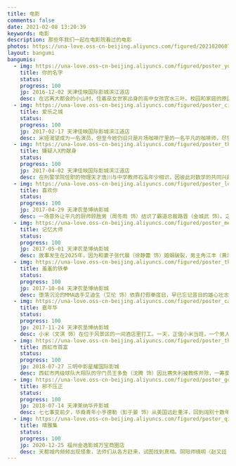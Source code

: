 ```yaml
---
title: 电影
comments: false
date: 2021-02-08 13:20:39
keywords: 电影
description: 那些年我们一起在电影院看过的电影
photos: https://una-love.oss-cn-beijing.aliyuncs.com/figured/2021020607.jpg
layout: bangumi
bangumis:
  - img: https://una-love.oss-cn-beijing.aliyuncs.com/figured/poster_yourname.jpg
    title: 你的名字
    status: 
    progress: 100
    jp: 2016-12-02 天津佳映国际影城滨江道店
    desc: 在远离大都会的小山村，住着巫女世家出身的高中女孩宫水三叶。校园和家庭的原因本就让她充满烦恼，而近一段时间发生的奇怪事件，又让三叶摸不清头脑。不知从何时起，三叶在梦中就会变成一个住在东京的高中男孩。那里有陌生的同学和朋友，有亲切的前辈和繁华的街道，一切都是如此诱人而真实。另一方面，住在东京的高中男孩立花泷则总在梦里来到陌生的小山村，以女孩子的身份过着全新的生活。许是受那颗神秘彗星的影响，立花和三叶在梦中交换了身份。他们以他者的角度体验着对方的人生，这期间有愤怒、有欢笑也有暖心。只是两人并不知道，身份交换的背后隐藏着重大而锥心的秘密……
  - img: https://una-love.oss-cn-beijing.aliyuncs.com/figured/poster_cityoflove.png
    title: 爱乐之城
    status: 
    progress: 100
    jp: 2017-02-17 天津佳映国际影城滨江道店
    desc: 米娅渴望成为一名演员，但至今她仍旧只是片场咖啡厅里的一名平凡的咖啡师，尽管不停的参加着大大小小的试镜，但米娅收获的只有失败。某日，在一场派对之中，米娅邂逅了名为塞巴斯汀的男子，起初两人之间产生了小小的矛盾，但很快，米娅便被塞巴斯汀身上闪耀的才华以及他对爵士乐的纯粹追求所吸引，最终两人走到了一起。在塞巴斯汀的鼓励下，米娅辞掉了咖啡厅的工作，专心为自己写起了剧本，与此同时，塞巴斯汀为了获得一份稳定的收入，加入了一支流行爵士乐队，开始演奏自己并不喜欢的现代爵士乐，没想到一炮而红。随着时间的推移，努力追求梦想的两人，彼此之间的距离却越来越远，在理想和感情之间，他们必须做出选择。
  - img: https://una-love.oss-cn-beijing.aliyuncs.com/figured/poster_thesacrificeofsuspectx.png
    title: 嫌疑人X的献身
    status: 
    progress: 100
    jp: 2017-04-02 天津佳映国际影城滨江道店
    desc: 在刑警学院任职的物理天才唐川与中学教师石泓年少相识，因彼此对数学的共同兴趣而惺惺相惜，多年后唐川在调查一桩杀人案时， 身为石泓邻居的陈婧被列入警方的“嫌疑人”之中，石泓与唐川因此再度重逢，而唐川却在调查中发现了更大的秘密……被迫站在对立面的唐川、石泓由此展开了一场高智商对决，一步步推动故事走向既震撼人心又令人扼腕的结局。
  - img: https://una-love.oss-cn-beijing.aliyuncs.com/figured/poster_loveyou.png
    title: 喜欢你
    status: 
    progress: 100
    jp: 2017-04-29 天津农垦博纳影城 
    desc: 一场意外让平凡的厨师顾胜男（周冬雨 饰）结识了霸道总裁路晋（金城武 饰）。之后，路晋入住了顾胜男所在的酒店，在并不知晓对方真实身份的情况下，顾胜男用一道“女巫汤”征服了路晋挑剔的味蕾，一位厨师和一位食客，两人在美食的联结下产生了奇妙的缘分。路晋的失眠症日益严重，一次偶然中，他发现自己竟然在顾胜男家的沙发上酣然入睡，从此，这张沙发便成为了他的专属床位。随着时间的推移，在一餐一饭之中，顾胜男和路晋之间渐渐产生了懵懂的感情。然而路晋在父亲严苛而又独裁的教育下长大，顾胜男则向来大大咧咧毛手毛脚，个性和身份迥异的他们压抑着内心的感情，由此生出了诸多的误会。
  - img: https://una-love.oss-cn-beijing.aliyuncs.com/figured/poster_memorymaster.png
    title: 记忆大师
    status: 
    progress: 100
    jp: 2017-05-01 天津农垦博纳影城
    desc: 故事发生在2025年，因为和妻子张代晨（徐静蕾 饰）婚姻破裂，男主角江丰（黄渤 饰）走进记忆大师医疗中心接受手术，却不料手术失误记忆被错误重载，他莫名其妙变成了“杀人凶手”。警官沈汉强（段奕宏 饰）的穷追不舍让他逐渐发现，自己脑内的错误记忆不仅是破案的关键，更是救赎自己的唯一希望。与此同时，妻子身边出现的女人陈姗姗（杨子姗 饰）、记忆中浮现出的神秘女子（许玮甯 饰），似乎也和真相有着千丝万缕的联系，一场记忆烧脑战也随之开始。
  - img: https://una-love.oss-cn-beijing.aliyuncs.com/figured/poster_theironfistofshame.png
    title: 羞羞的铁拳
    status: 
    progress: 100
    jp: 2017-10-04 天津农垦博纳影城
    desc: 堕落沉沦的MMA选手艾迪生（艾伦 饰）依靠打假拳度日，早已忘记昔日的雄心壮志。某次他和假拳掮客马东（田雨 饰）商议打假赛的时候，不慎被正义感爆棚的体育记者马小（马丽 饰）听到并录音。在追赶马丽的过程中，艾迪生和对方一同跌入游泳池，并遭到雷电的电击。当他们从医院醒来后，发现两人居然互换了身体。在所有复原的办法都失败后，艾迪生只能请求马小代替他去和拳王吴良（薛皓文 饰）——同时也是马小的未婚夫——去打比赛。然而，娘娘的艾迪生和汉子力爆表的马小却闹出了一连串的笑话。而在这一过程中，两人渐次发现了当年艾迪生遭遇惨败和黑幕的真相……
  - img: https://una-love.oss-cn-beijing.aliyuncs.com/figured/poster_carnival.png
    title: 嘉年华
    status: 
    progress: 100
    jp: 2017-11-24 天津农垦博纳影城 
    desc: 小米（文淇 饰）在位于风景区的一间酒店里打工。一天，正值小米当班，一个男人带着两个看上去还是小学生的女孩子来开房，虽然心中所有顾虑，但小米秉着多一事不如少一事的念头替他们开了两间房。之后，在监控录像里，小米看到男人在半推半就之下进入了两个女孩的房间，心中隐隐觉得不安的小米将这一幕用手机录了下来。两个女孩一个叫孟小文（周美君 饰），一个叫张新新（蒋欣悦 饰），那个男人是他们的“干爹”。东窗事发之后，小文的母亲报警并找到了律师郝洁（史可 饰），希望法律能够还他们一个公道。然而事与愿违，证据的缺乏让嫌疑人迟迟不能定罪，而最最关键的证据，正掌握在小米的手中。
  - img: https://una-love.oss-cn-beijing.aliyuncs.com/figured/poster_therichestmaninxihongcity.png
    title: 西虹市首富
    status: 
    progress: 100
    jp: 2018-07-27 三明中影星耀国际影城 
    desc: 西虹市丙级球队大翔队的守门员王多鱼（沈腾 饰）因比赛失利被教练开除，一筹莫展之际王多鱼突然收到神秘人士金老板（张晨光 饰）的邀请，被告知自己竟然是保险大亨王老太爷（李立群 饰）的唯一继承人，遗产高达百亿！但是王老太爷给出了一个非常奇葩的条件，那就是要求王多鱼在一个月内花光十亿，还不能告诉身边人，否则失去继承权。王多鱼毫不犹豫签下了“军令状”，与好友庄强（张一鸣 饰）以及财务夏竹（宋芸桦 饰）一起开启了“挥金之旅”，即将成为西虹市首富的王多鱼，第一次感受到了做富人的快乐，同时也发现想要挥金如土实在没有那么简单。
  - img: https://una-love.oss-cn-beijing.aliyuncs.com/figured/poster_goodprevailsoverevil.png
    title: 邪不压正
    status: 
    progress: 100
    jp: 2018-07-14 天津莱纳华开影城 
    desc: 七七事变前夕，华裔青年小亨德勒（彭于晏 饰）从美国远赴重洋，回到阔别十数年之久的北平从医。然而他真正的名字叫李天然，十三岁那年曾亲眼目睹师父一家遭师兄朱潜龙（廖凡 饰）和日本人根本一郎（泽田谦也 饰）灭门。侥幸逃生的天然被美国人亨德勒医生送往大洋彼岸，接受了极其严苛的训练，而今他怀着绝密的任务踏上故土。亨德勒父子租住神秘男子蓝青峰（姜文 饰）的宅子，蓝是当年辛亥革命的参与者，他与现为警察局长的朱潜龙过从甚密，却又以杀死李天然为筹码，暗中怂恿朱除掉根本一郎。复仇心切的李天然寻找到了仇人，而亨德勒医生则全力阻止养子冒险。在这一过程中，交际花唐凤仪（许晴 饰）与裁缝关巧红（周韵 饰）也卷入了男人的勾心斗角的漩涡里。直到七七事变爆发，所有的矛盾迎来了决断的时刻……
  - img: https://una-love.oss-cn-beijing.aliyuncs.com/figured/poster_qingyaji.png
    title: 晴雅集
    status: 
    progress: 100
    jp: 2020-12-25 福州金逸影城万宝商圈店
    desc: 天都城内频频出现怪象，法师们从各方赶来，试图找到真相。阴阳师晴明（赵又廷 饰）在探寻真相的过程中，与武士博雅（邓伦 饰）、法师泷夜（春夏 饰）、鹤守月（汪铎 饰）相识，四人决定联手展开调查。深宫内，公主（王子文 饰）背负着巨大秘密，深陷这场迷案中...却未曾料到，这背 后暗藏一段哀伤的往事。一场危机悄然来临，在紧急关头，有人为知己、有人为心上人、有人为世间安宁，大家为了守护心中所爱，拼死一战……
---
```

